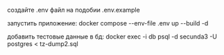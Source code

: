 создайте .env файл на подобии .env.example

запустить приложение: docker compose --env-file .env up --build -d

добавить тестовые данные в бд: docker exec -i db psql -d secunda3 -U postgres < tz-dump2.sql